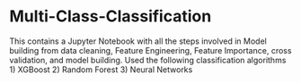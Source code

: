 # Multi-Class-Classification
This contains a Jupyter Notebook with all the steps involved in Model building from data cleaning, Feature Engineering, Feature Importance, cross validation, and model building. Used the following classification algorithms 1) XGBoost 2) Random Forest 3) Neural Networks
